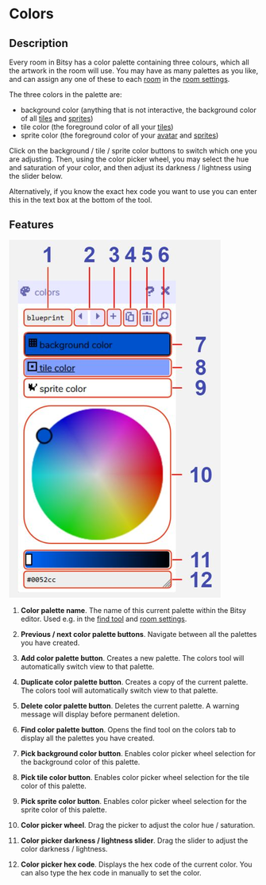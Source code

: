 # Colors

## Description

Every room in Bitsy has a color palette containing three colours, which all the artwork in the room will use. You may have as many palettes as you like, and can assign any one of these to each [room](../room) in the [room settings](../room/roomSettings). 

The three colors in the palette are:

- background color (anything that is not interactive, the background color of all [tiles](../paint#tile) and [sprites](../paint#sprite))
- tile color (the foreground color of all your [tiles](../paint#tile))
- sprite color (the foreground color of your [avatar](../paint#avatar) and [sprites](../paint#sprite))

Click on the background / tile / sprite color buttons to switch which one you are adjusting. Then, using the color picker wheel, you may select the hue and saturation of your color, and then adjust its darkness / lightness using the slider below.

Alternatively, if you know the exact hex code you want to use you can enter this in the text box at the bottom of the tool. 

## Features

![colors tool diagram](.images/colorsDiagram.JPG)

1. **Color palette name**. The name of this current palette within the Bitsy editor. Used e.g. in the [find tool](../find) and [room settings](../room/roomSettings).

2. **Previous / next color palette buttons**. Navigate between all the palettes you have created.

3. **Add color palette button**. Creates a new palette. The colors tool will automatically switch view to that palette.

4. **Duplicate color palette button**. Creates a copy of the current palette. The colors tool will automatically switch view to that palette.

5. **Delete color palette button**. Deletes the current palette. A warning message will display before permanent deletion.

6. **Find color palette button**. Opens the find tool on the colors tab to display all the palettes you have created.

7. **Pick background color button**. Enables color picker wheel selection for the background color of this palette.

8. **Pick tile color button**. Enables color picker wheel selection for the tile color of this palette.

9. **Pick sprite color button**. Enables color picker wheel selection for the sprite color of this palette.

10. **Color picker wheel**. Drag the picker to adjust the color hue / saturation.

11. **Color picker darkness / lightness slider**. Drag the slider to adjust the color darkness / lightness.

12. **Color picker hex code**. Displays the hex code of the current color. You can also type the hex code in manually to set the color.
